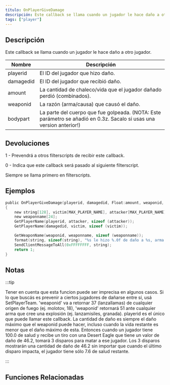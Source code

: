 ```yaml
---
título: OnPlayerGiveDamage
descripción: Este callback se llama cuando un jugador le hace daño a otro jugador.
tags: ["player"]
---
```


<VersionWarnES name='callback' version='SA-MP 0.3d' />

## Descripción

Este callback se llama cuando un jugador le hace daño a otro jugador.

| Nombre    | Descripción                                                                                                          |
| --------- | -------------------------------------------------------------------------------------------------------------------- |
| playerid  | El ID del jugador que hizo daño.                                                                                     |
| damagedid | El ID del jugador que recibió daño.                                                                                  |
| amount    | La cantidad de chaleco/vida que el jugador dañado perdió (combinados).                                               |
| weaponid  | La razón (arma/causa) que causó el daño.                                                                             |
| bodypart  | La parte del cuerpo que fue golpeada. (NOTA: Este parámetro se añadió en 0.3z. Sacalo si usas una version anterior!) |

## Devoluciones

1 - Prevendrá a otros filterscripts de recibir este callback.

0 - Indica que este callback será pasado al siguiente filterscript.

Siempre se llama primero en filterscripts.

## Ejemplos

```c
public OnPlayerGiveDamage(playerid, damagedid, Float:amount, weaponid, bodypart)
{
    new string[128], victim[MAX_PLAYER_NAME], attacker[MAX_PLAYER_NAME];
    new weaponname[24];
    GetPlayerName(playerid, attacker, sizeof (attacker));
    GetPlayerName(damagedid, victim, sizeof (victim));

    GetWeaponName(weaponid, weaponname, sizeof (weaponname));
    format(string, sizeof(string), "%s le hizo %.0f de daño a %s, arma: %s, parte del cuerpo: %d", attacker, amount, victim, weaponname,bodypart);
    SendClientMessageToAll(0xFFFFFFFF, string);
    return 1;
}
```

## Notas

:::tip

Tener en cuenta que esta funcion puede ser imprecisa en algunos casos. Si lo que buscás es prevenir a ciertos jugadores de dañarse entre sí, usá SetPlayerTeam. 'weaponid' va a retornar 37 (lanzallamas) de cualquier origen de fuego (ej. molotov, 18), 'weaponid' retornará 51 ante cualquier arma que cree una explosión (ej. lanzamisiles, granada). playerid es el único que puede llamar este callback. La cantidad de daño es siempre el daño máximo que el weaponid puede hacer, incluso cuando la vida restante es menor que el daño máximo de esta. Entonces cuando un jugador tiene 100.0 de salud y recibe un tiro con una Desert Eagle que tiene un valor de daño de 46.2, tomará 3 disparos para matar a ese jugador. Los 3 disparos mostrarán una cantidad de daño de 46.2 sin importar que cuando el último disparo impacta, el jugador tiene sólo 7.6 de salud restante. 

:::

## Funciones Relacionadas
